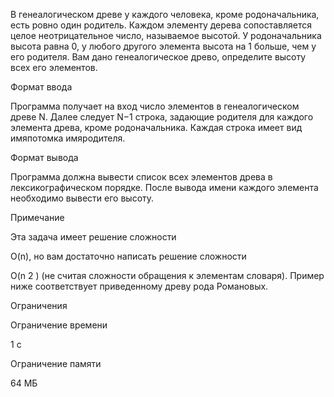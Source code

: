 В генеалогическом древе у каждого человека, кроме родоначальника, есть ровно один родитель. Каждом элементу дерева сопоставляется целое неотрицательное число, называемое высотой. У родоначальника высота равна 0, у любого другого элемента высота на 1 больше, чем у его родителя. Вам дано генеалогическое древо, определите высоту всех его элементов.

Формат ввода

Программа получает на вход число элементов в генеалогическом древе 
N. Далее следует 
N−1 строка, задающие родителя для каждого элемента древа, кроме родоначальника. Каждая строка имеет вид имяпотомка имяродителя.

Формат вывода

Программа должна вывести список всех элементов древа в лексикографическом порядке. После вывода имени каждого элемента необходимо вывести его высоту.

Примечание

Эта задача имеет решение сложности 

O(n), но вам достаточно написать решение сложности 

O(n 
2
 ) (не считая сложности обращения к элементам словаря). Пример ниже соответствует приведенному древу рода Романовых.

Ограничения

Ограничение времени

1 с

Ограничение памяти

64 МБ
